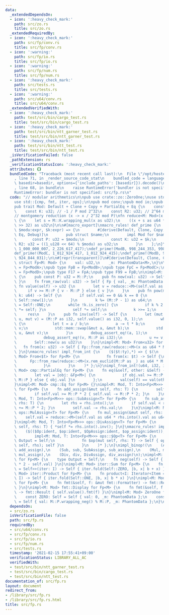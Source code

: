 ```yaml
---
data:
  _extendedDependsOn:
  - icon: ':heavy_check_mark:'
    path: src/zo.rs
    title: src/zo.rs
  _extendedRequiredBy:
  - icon: ':heavy_check_mark:'
    path: src/fp/conv.rs
    title: src/fp/conv.rs
  - icon: ':warning:'
    path: src/fp/io.rs
    title: src/fp/io.rs
  - icon: ':warning:'
    path: src/fp/num.rs
    title: src/fp/num.rs
  - icon: ':heavy_check_mark:'
    path: src/tests.rs
    title: src/tests.rs
  - icon: ':warning:'
    path: src/u64/conv.rs
    title: src/u64/conv.rs
  _extendedVerifiedWith:
  - icon: ':heavy_check_mark:'
    path: test/src/bin/cargo_test.rs
    title: test/src/bin/cargo_test.rs
  - icon: ':heavy_check_mark:'
    path: test/src/bin/ntt_garner_test.rs
    title: test/src/bin/ntt_garner_test.rs
  - icon: ':heavy_check_mark:'
    path: test/src/bin/ntt_test.rs
    title: test/src/bin/ntt_test.rs
  _isVerificationFailed: false
  _pathExtension: rs
  _verificationStatusIcon: ':heavy_check_mark:'
  attributes: {}
  bundledCode: "Traceback (most recent call last):\n  File \"/opt/hostedtoolcache/Python/3.9.1/x64/lib/python3.9/site-packages/onlinejudge_verify/documentation/build.py\"\
    , line 71, in _render_source_code_stat\n    bundled_code = language.bundle(stat.path,\
    \ basedir=basedir, options={'include_paths': [basedir]}).decode()\n  File \"/opt/hostedtoolcache/Python/3.9.1/x64/lib/python3.9/site-packages/onlinejudge_verify/languages/user_defined.py\"\
    , line 68, in bundle\n    raise RuntimeError('bundler is not specified: {}'.format(path.as_posix()))\n\
    RuntimeError: bundler is not specified: src/fp.rs\n"
  code: "// modular arithmetics\n\npub use crate::zo::ZeroOne;\nuse std::marker::PhantomData;\n\
    use std::{cmp, fmt, iter, ops};\n\npub mod conv;\npub mod io;\npub mod num;\n\n\
    pub trait Mod: Default + Clone + Copy + PartialEq + Eq {\n    const P: u32;\n\
    \    const K: u32; // -1 / P mod 2^32\n    const R2: u32; // 2^64 mod P\n}\n\n\
    // montgomery reduction (x -> x / 2^32 mod P)\nfn reduce<M: Mod>(x: u64) -> u32\
    \ {\n    let s = M::K.wrapping_mul(x as u32);\n    ((x + s as u64 * M::P as u64)\
    \ >> 32) as u32\n}\n\n#[macro_export]\nmacro_rules! def_prime {\n    ($name:ident,\
    \ $modu:expr, $k:expr) => {\n        #[derive(Default, Clone, Copy, PartialEq,\
    \ Eq, Debug)]\n        pub struct $name;\n        impl Mod for $name {\n     \
    \       const P: u32 = $modu;\n            const K: u32 = $k;\n            const\
    \ R2: u32 = ((1_u128 << 64) % $modu) as u32;\n        }\n    };\n}\n\ndef_prime!(ModA,\
    \ 1_000_000_007, 2_226_617_417);\ndef_prime!(ModB, 998_244_353, 998_244_351);\n\
    def_prime!(ModC, 1_012_924_417, 1_012_924_415);\ndef_prime!(ModD, 924_844_033,\
    \ 924_844_031);\n\n#[repr(transparent)]\n#[derive(Default, Clone, Copy)]\npub\
    \ struct Fp<M: Mod> {\n    val: u32,\n    _m: PhantomData<M>,\n}\n\npub type FpA\
    \ = Fp<ModA>;\npub type FpB = Fp<ModB>;\npub type FpC = Fp<ModC>;\npub type FpD\
    \ = Fp<ModD>;\npub type F17 = FpA;\npub type F99 = FpB;\n\nimpl<M: Mod> Fp<M>\
    \ {\n    pub const P: u32 = M::P;\n    pub fn new(val: u32) -> Self { val.into()\
    \ }\n    fn from_raw(val: u32) -> Self { Fp { val, _m: PhantomData } }\n    pub\
    \ fn value(self) -> u32 {\n        let v = reduce::<M>(self.val as u64);\n   \
    \     if v >= M::P { v - M::P } else { v }\n    }\n    pub fn pow(mut self, mut\
    \ k: u64) -> Self {\n        if self.val == 0 && k == 0 {\n            return\
    \ Self::new(1);\n        }\n        k %= (M::P - 1) as u64;\n        let mut res\
    \ = Self::ONE;\n        while !k.is_zero() {\n            if k % 2 != 0 { res\
    \ *= self; }\n            self *= self;\n            k >>= 1;\n        }\n   \
    \     res\n    }\n    pub fn inv(self) -> Self {\n        let (mut a, mut b, mut\
    \ u, mut v) = (M::P as i32, self.value() as i32, 0, 1);\n        while b != 0\
    \ {\n            let t = a / b;\n            a -= t * b;\n            u -= t *\
    \ v;\n            std::mem::swap(&mut a, &mut b);\n            std::mem::swap(&mut\
    \ u, &mut v);\n        }\n        debug_assert_eq!(a, 1);\n        if u < 0 {\n\
    \            debug_assert_eq!(v, M::P as i32);\n            u += v;\n        }\n\
    \        Self::new(u as u32)\n    }\n}\nimpl<M: Mod> From<u32> for Fp<M> {\n \
    \   fn from(x: u32) -> Self { Fp::from_raw(reduce::<M>(x as u64 * M::R2 as u64))\
    \ }\n}\nmacro_rules! impl_from_int {\n    ($($t:ty),*) => { $(\n        impl<M:\
    \ Mod> From<$t> for Fp<M> {\n            fn from(x: $t) -> Self {\n          \
    \      Fp::from_raw(reduce::<M>(x.rem_euclid(M::P as _) as u64 * M::R2 as u64))\n\
    \            }\n        }\n    )* };\n}\nimpl_from_int!(u64, i32, i64);\nimpl<M:\
    \ Mod> cmp::PartialEq for Fp<M> {\n    fn eq(&self, other: &Self) -> bool {\n\
    \        let val = |obj: &Fp<M>| {\n            if obj.val >= M::P { obj.val -\
    \ M::P } else { obj.val }\n        };\n        val(self) == val(other)\n    }\n\
    }\nimpl<M: Mod> cmp::Eq for Fp<M> {}\nimpl<M: Mod, T: Into<Fp<M>>> ops::AddAssign<T>\
    \ for Fp<M> {\n    fn add_assign(&mut self, rhs: T) {\n        self.val += rhs.into().val;\n\
    \        if self.val >= M::P * 2 { self.val -= M::P * 2; }\n    }\n}\nimpl<M:\
    \ Mod, T: Into<Fp<M>>> ops::SubAssign<T> for Fp<M> {\n    fn sub_assign(&mut self,\
    \ rhs: T) {\n        let rhs = rhs.into();\n        if self.val < rhs.val { self.val\
    \ += M::P * 2; }\n        self.val -= rhs.val;\n    }\n}\nimpl<M: Mod, T: Into<Fp<M>>>\
    \ ops::MulAssign<T> for Fp<M> {\n    fn mul_assign(&mut self, rhs: T) {\n    \
    \    self.val = reduce::<M>(self.val as u64 * rhs.into().val as u64);\n    }\n\
    }\nimpl<M: Mod, T: Into<Fp<M>>> ops::DivAssign<T> for Fp<M> {\n    fn div_assign(&mut\
    \ self, rhs: T) { *self *= rhs.into().inv(); }\n}\nmacro_rules! impl_binop {\n\
    \    ($(($Op:ident, $op:ident, $OpAssign:ident, $op_assign:ident)),*) => { $(\n\
    \        impl<M: Mod, T: Into<Fp<M>>> ops::$Op<T> for Fp<M> {\n            type\
    \ Output = Self;\n            fn $op(mut self, rhs: T) -> Self { ops::$OpAssign::$op_assign(&mut\
    \ self, rhs); self }\n        }\n    )* };\n}\nimpl_binop!(\n    (Add, add, AddAssign,\
    \ add_assign),\n    (Sub, sub, SubAssign, sub_assign),\n    (Mul, mul, MulAssign,\
    \ mul_assign),\n    (Div, div, DivAssign, div_assign)\n);\nimpl<M: Mod> ops::Neg\
    \ for Fp<M> {\n    type Output = Self;\n    fn neg(self) -> Self { Fp::from_raw(M::P\
    \ * 2 - self.val) }\n}\nimpl<M: Mod> iter::Sum for Fp<M> {\n    fn sum<I: Iterator<Item\
    \ = Self>>(iter: I) -> Self { iter.fold(Self::ZERO, |b, x| b + x) }\n}\nimpl<M:\
    \ Mod> iter::Product for Fp<M> {\n    fn product<I: Iterator<Item = Self>>(iter:\
    \ I) -> Self { iter.fold(Self::ONE, |b, x| b * x) }\n}\nimpl<M: Mod> fmt::Debug\
    \ for Fp<M> {\n    fn fmt(&self, f: &mut fmt::Formatter) -> fmt::Result { self.value().fmt(f)\
    \ }\n}\nimpl<M: Mod> fmt::Display for Fp<M> {\n    fn fmt(&self, f: &mut fmt::Formatter)\
    \ -> fmt::Result { self.value().fmt(f) }\n}\nimpl<M: Mod> ZeroOne for Fp<M> {\n\
    \    const ZERO: Self = Self { val: 0, _m: PhantomData };\n    const ONE: Self\
    \ = Self { val: M::P.wrapping_neg() % M::P, _m: PhantomData };\n}\n"
  dependsOn:
  - src/zo.rs
  isVerificationFile: false
  path: src/fp.rs
  requiredBy:
  - src/u64/conv.rs
  - src/fp/conv.rs
  - src/fp/io.rs
  - src/fp/num.rs
  - src/tests.rs
  timestamp: '2021-02-15 17:55:41+09:00'
  verificationStatus: LIBRARY_ALL_AC
  verifiedWith:
  - test/src/bin/ntt_garner_test.rs
  - test/src/bin/cargo_test.rs
  - test/src/bin/ntt_test.rs
documentation_of: src/fp.rs
layout: document
redirect_from:
- /library/src/fp.rs
- /library/src/fp.rs.html
title: src/fp.rs
---
```

